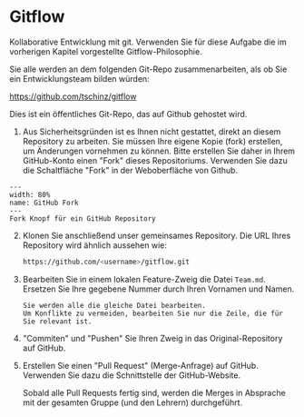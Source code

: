 # Gitflow

Kollaborative Entwicklung mit git. Verwenden Sie für diese Aufgabe die im vorherigen Kapitel vorgestellte Gitflow-Philosophie.

Sie alle werden an dem folgenden Git-Repo zusammenarbeiten, als ob Sie ein Entwicklungsteam bilden würden:

https://github.com/tschinz/gitflow

Dies ist ein öffentliches Git-Repo, das auf Github gehostet wird.
1. Aus Sicherheitsgründen ist es Ihnen nicht gestattet, direkt an diesem Repository zu arbeiten. Sie müssen Ihre eigene Kopie (fork) erstellen, um Änderungen vornehmen zu können. Bitte erstellen Sie daher in Ihrem GitHub-Konto einen "Fork" dieses Repositoriums. Verwenden Sie dazu die Schaltfläche "Fork" in der Weboberfläche von Github.

```{figure} resources/gitflow-fork.png
---
width: 80%
name: GitHub Fork
---
Fork Knopf für ein GitHub Repository
```

2. Klonen Sie anschließend unser gemeinsames Repository. Die URL Ihres Repository wird ähnlich aussehen wie:
   ```bash
   https://github.com/<username>/gitflow.git
   ```
3. Bearbeiten Sie in einem lokalen Feature-Zweig die Datei `Team.md`. Ersetzen Sie Ihre gegebene Nummer durch Ihren Vornamen und Namen.

   ```{important}
   Sie werden alle die gleiche Datei bearbeiten.
   Um Konflikte zu vermeiden, bearbeiten Sie nur die Zeile, die für Sie relevant ist.
   ```
4. "Commiten" und "Pushen" Sie Ihren Zweig in das Original-Repository auf GitHub.
5. Erstellen Sie einen "Pull Request" (Merge-Anfrage) auf GitHub. Verwenden Sie dazu die Schnittstelle der GitHub-Website.

   Sobald alle Pull Requests fertig sind, werden die Merges in Absprache mit der gesamten Gruppe (und den Lehrern) durchgeführt.
